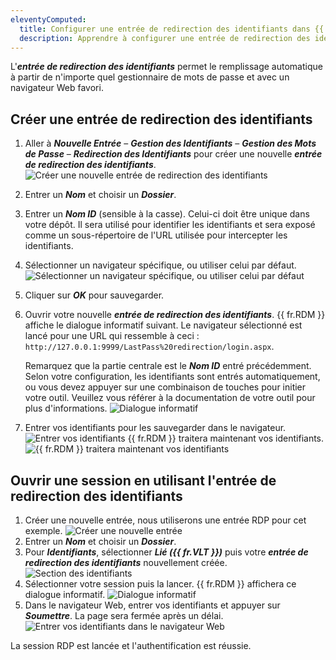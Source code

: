 ```yaml
---
eleventyComputed:
  title: Configurer une entrée de redirection des identifiants dans {{ fr.RDM }}
  description: Apprendre à configurer une entrée de redirection des identifiants dans {{ fr.RDM }}
---
```

L'***entrée de redirection des identifiants*** permet le remplissage automatique à partir de n'importe quel gestionnaire de mots de passe et avec un navigateur Web favori.

## Créer une entrée de redirection des identifiants
1. Aller à ***Nouvelle Entrée*** – ***Gestion des Identifiants*** – ***Gestion des Mots de Passe*** – ***Redirection des Identifiants*** pour créer une nouvelle ***entrée de redirection des identifiants***.
![Créer une nouvelle entrée de redirection des identifiants](https://cdnweb.devolutions.net/docs/docs_en_kb_KB6040.png)
1. Entrer un ***Nom*** et choisir un ***Dossier***.
1. Entrer un ***Nom ID*** (sensible à la casse). Celui-ci doit être unique dans votre dépôt. Il sera utilisé pour identifier les identifiants et sera exposé comme un sous-répertoire de l'URL utilisée pour intercepter les identifiants.
1. Sélectionner un navigateur spécifique, ou utiliser celui par défaut.
![Sélectionner un navigateur spécifique, ou utiliser celui par défaut](https://cdnweb.devolutions.net/docs/docs_en_kb_KB6072.png)
1. Cliquer sur ***OK*** pour sauvegarder.
1. Ouvrir votre nouvelle ***entrée de redirection des identifiants***. {{ fr.RDM }} affiche le dialogue informatif suivant.
   Le navigateur sélectionné est lancé pour une URL qui ressemble à ceci : `http://127.0.0.1:9999/LastPass%20redirection/login.aspx`.

   Remarquez que la partie centrale est le ***Nom ID*** entré précédemment. Selon votre configuration, les identifiants sont entrés automatiquement, ou vous devez appuyer sur une combinaison de touches pour initier votre outil. Veuillez vous référer à la documentation de votre outil pour plus d'informations.
![Dialogue informatif](https://cdnweb.devolutions.net/docs/docs_en_kb_KB6073.png)
1. Entrer vos identifiants pour les sauvegarder dans le navigateur.
![Entrer vos identifiants](https://cdnweb.devolutions.net/docs/docs_en_kb_KB6075.png)
{{ fr.RDM }} traitera maintenant vos identifiants.
![{{ fr.RDM }} traitera maintenant vos identifiants](https://cdnweb.devolutions.net/docs/docs_en_kb_KB6074.png)

## Ouvrir une session en utilisant l'entrée de redirection des identifiants
1. Créer une nouvelle entrée, nous utiliserons une entrée RDP pour cet exemple.
![Créer une nouvelle entrée](https://cdnweb.devolutions.net/docs/docs_en_kb_KB6078.png)
1. Entrer un ***Nom*** et choisir un ***Dossier***.
1. Pour ***Identifiants***, sélectionner ***Lié ({{ fr.VLT }})*** puis votre ***entrée de redirection des identifiants*** nouvellement créée.
![Section des identifiants](https://cdnweb.devolutions.net/docs/docs_en_kb_KB6077.png)
1. Sélectionner votre session puis la lancer. {{ fr.RDM }} affichera ce dialogue informatif.
![Dialogue informatif](https://cdnweb.devolutions.net/docs/docs_en_kb_KB6079.png)
1. Dans le navigateur Web, entrer vos identifiants et appuyer sur ***Soumettre***. La page sera fermée après un délai.
![Entrer vos identifiants dans le navigateur Web](https://cdnweb.devolutions.net/docs/docs_en_kb_KB6080.png)

La session RDP est lancée et l'authentification est réussie.
